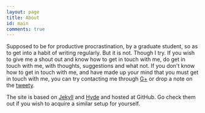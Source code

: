```yaml
---
layout: page
title: About
id: main
comments: true
---
```


Supposed to be for productive procrastination, by a graduate student, so as to get into a habit of writing regularly. But it is not. Though I try. If you wish to give me a shout out and know how to get in touch with me, do get in touch with me, with thoughts, suggestions and what not. If you don't know how to get in touch with me, and have made up your mind that you must get in touch with me, you can try contacting me through [G+](https://plus.google.com/100909387498133159339/) or drop a note on the [tweety](https://twitter.com/mehtadushy).


The site is based on [Jekyll](http://jekyllrb.com) and [Hyde](http://mdo.github.io/hyde) and hosted at GitHub. Go check them out if you wish to acquire a similar setup for yourself.
